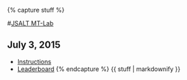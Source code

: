{% capture stuff %}

#<a href="{{site.baseurl}}" id="home">JSALT MT-Lab</a>

## July 3, 2015

 * [Instructions](index.html)
 * [Leaderboard](leaderboard.html)
{% endcapture %}
{{ stuff | markdownify }}
